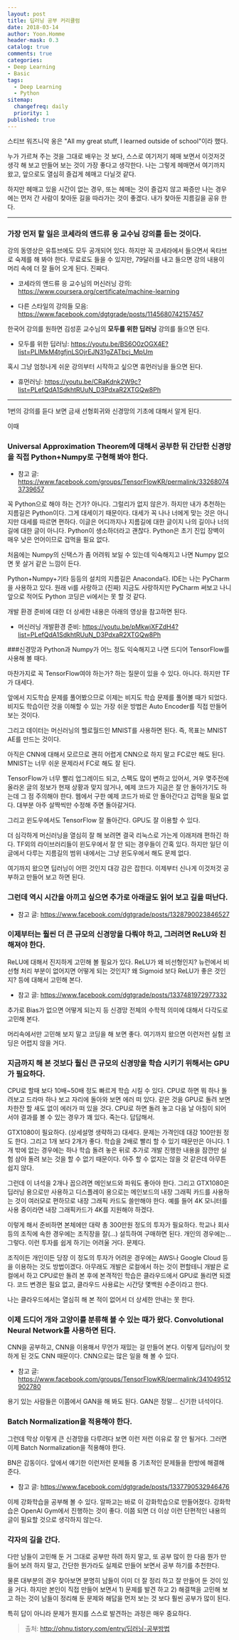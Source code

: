 ```yaml
---
layout: post
title: 딥러닝 공부 커리큘럼
date: 2018-03-14
author: Yoon.Homme
header-mask: 0.3
catalog: true
comments: true
categories:
- Deep Learning
- Basic
tags:
  - Deep Learning
  - Python
sitemap:
  changefreq: daily
  priority: 1
published: true
---
```


스티브 워즈니악 옹은 "All my great stuff, I learned outside of school"이라 했다.

누가 가르쳐 주는 것을 그대로 배우는 것 보다, 스스로 여기저기 헤매 보면서 이것저것 생각 해 보고 만들어 보는 것이 가장 좋다고 생각한다. 나는 그렇게 헤매면서 여기까지 왔고, 앞으로도 열심히 즐겁게 헤매고 다닐것 같다.

하지만 헤매고 있을 시간이 없는 경우, 또는 헤매는 것이 즐겁지 않고 짜증만 나는 경우에는 먼저 간 사람이 찾아둔 길을 따라가는 것이 좋겠다. 내가 찾아둔 지름길을 공유 한다.

---

### 가장 먼저 할 일은 코세라의 앤드류 응 교수님 강의를 듣는 것이다.

강의 동영상은 유튜브에도 모두 공개되어 있다. 하지만 꼭 코세라에서 들으면서 옥타브로 숙제를 해 봐야 한다. 무료로도 들을 수 있지만, 79달러를 내고 들으면 강의 내용이 머리 속에 더 잘 들어 오게 된다. 진짜다.

* 코세라의 앤드류 응 교수님의 머신러닝 강의: <https://www.coursera.org/certificate/machine-learning>

* 다른 스타일의 강의들 모음: <https://www.facebook.com/dgtgrade/posts/1145680742157457>

한국어 강의를 원하면 김성훈 교수님의 **모두를 위한 딥러닝** 강의를 들으면 된다.

* 모두를 위한 딥러닝: <https://youtu.be/BS6O0zOGX4E?list=PLlMkM4tgfjnLSOjrEJN31gZATbcj_MpUm>

혹시 그냥 엄청나게 쉬운 강의부터 시작하고 싶으면 휴먼러닝을 들으면 된다.

* 휴먼러닝: <https://youtu.be/CRaKdnk2W9c?list=PLefQdA1SdkhtRUuN_D3PdxaR2XTGQw8Ph>

---
1번의 강의를 듣다 보면 금새 선형회귀와 신경망의 기초에 대해서 알게 된다.

이때
### Universal Approximation Theorem에 대해서 공부한 뒤 간단한 신경망을 직접 Python+Numpy로 구현해 봐야 한다.

* 참고 글: <https://www.facebook.com/groups/TensorFlowKR/permalink/332680743739657>

꼭 Python으로 해야 하는 건가? 아니다. 그럴리가 없지 않은가. 하지만 내가 추천하는 지름길은 Python이다. 그게 대세이기 때문이다. 대세가 꼭 나나 너에게 맞는 것은 아니지만 대세를 따르면 편하다. 이글은 어디까지나 지름길에 대한 글이지 나의 길이나 너의 길에 대한 글이 아니다. Python이 생소하더라고 괜찮다. Python은 초기 진입 장벽이 매우 낮은 언어이므로 겁먹을 필요 없다.

처음에는 Numpy의 신택스가 좀 어려워 보일 수 있는데 익숙해지고 나면 Numpy 없으면 못 살거 같은 느낌이 든다.

Python+Numpy+기타 등등의 설치의 지름길은 Anaconda다. IDE는 나는 PyCharm을 사용하고 있다. 원래 vi를 사랑하고 (진짜) 지금도 사랑하지만 PyCharm 써보고 나니 앞으로 적어도 Python 코딩은 vi에서는 못 할 것 같다.

개발 환경 준비에 대한 더 상세한 내용은 아래의 영상을 참고하면 된다.  

* 머신러닝 개발환경 준비: <https://youtu.be/pMkwjXFZdH4?list=PLefQdA1SdkhtRUuN_D3PdxaR2XTGQw8Ph>


###신경망과 Python과 Numpy가 어느 정도 익숙해지고 나면 드디어 TensorFlow를 사용해 볼 때다.

마찬가지로 꼭 TensorFlow여야 하는가? 하는 질문이 있을 수 있다. 아니다. 하지만 TF가 대세다.

앞에서 지도학습 문제를 풀어봤으므로 이제는 비지도 학습 문제를 풀어볼 때가 되었다. 비지도 학습이란 것을 이해할 수 있는 가장 쉬운 방법은 Auto Encoder를 직접 만들어 보는 것이다.

그리고 데이터는 머신러닝의 헬로월드인 MNIST를 사용하면 된다. 즉, 목표는 MNIST AE를 만드는 것이다.

아직은 CNN에 대해서 모르므로 괜히 어렵게 CNN으로 하지 말고 FC로만 해도 된다. MNIST는 너무 쉬운 문제라서 FC로 해도 잘 된다.

TensorFlow가 너무 빨리 업그레이드 되고, 스펙도 많이 변하고 있어서, 겨우 몆주전에 올라온 글의 정보가 현재 상황과 맞지 않거나, 예제 코드가 지금은 잘 안 돌아가기도 하는데 그 점 주의해야 한다. 웹에서 구한 예제 코드가 바로 안 돌아간다고 겁먹을 필요 없다. 대부분 아주 살짝씩만 수정해 주면 돌아갈거다.

그리고 윈도우에서도 TensorFlow 잘 돌아간다. GPU도 잘 이용할 수 있다.

더 심각하게 머신러닝을 열심히 잘 해 보려면 결국 리눅스로 가는게 이래저래 편하긴 하다. TF외의 라이브러리들이 윈도우에서 잘 안 되는 경우들이 간혹 있다. 하지만 일단 이 글에서 다루는 지름길의 범위 내에서는 그냥 윈도우에서 해도 문제 없다.

여기까지 왔으면 딥러닝이 어떤 것인지 대강 감은 잡힌다. 이제부터 신나게 이것저것 공부하고 만들어 보고 하면 된다.

### 그런데 역시 시간을 아끼고 싶으면 추가로 아래글도 읽어 보고 길을 떠난다.

* 참고 글: <https://www.facebook.com/dgtgrade/posts/1328790023846527>

### 이제부터는 훨씬 더 큰 규모의 신경망을 다뤄야 하고, 그러려면 ReLU와 친해져야 한다.

ReLU에 대해서 진지하게 고민해 볼 필요가 있다. ReLU가 왜 비선형인지? 뉴런에서 비선형 처리 부분이 없어지면 어떻게 되는 것인지? 왜 Sigmoid 보다 ReLU가 좋은 것인지? 등에 대해서 고민해 본다.

* 참고 글: <https://www.facebook.com/dgtgrade/posts/1337481972977332>

추가로 Bias가 없으면 어떻게 되는지 등 신경망 전체의 수학적 의미에 대해서 다각도로 고민해 본다.

머리속에서만 고민해 보지 말고 코딩을 해 보면 좋다. 여기까지 왔으면 이런저런 실험 코딩은 어렵지 않을 거다.

### 지금까지 해 본 것보다 훨신 큰 규모의 신경망을 학습 시키기 위해서는 GPU가 필요하다.
CPU로 할때 보다 10배~50배 정도 빠르게 학습 시킬 수 있다. CPU로 하면 뭐 하나 돌려보고 드라마 하나 보고 자리에 돌아와 보면 에러 떠 있다. 같은 것을 GPU로 돌려 보면 차한잔 할 새도 없이 에러가 떠 있을 것다. CPU로 하면 돌려 놓고 다음 날 아침이 되어서야 결과를 볼 수 있는 경우가 꽤 있다. 죽는다. 답답해서.

GTX1080이 필요하다. (상세설명 생략하고) 대세다. 문제는 가격인데 대강 100만원 정도 한다. 그리고 1개 보다 2개가 좋다. 학습을 2배로 빨리 할 수 있기 때문만은 아니다. 1개 밖에 없는 경우에는 하나 학습 돌려 놓은 뒤로 추가로 개발 진행한 내용을 잠깐만 실험 삼아 돌려 보는 것을 할 수 없기 때문이다. 아주 할 수 없지는 않을 것 같은데 아무튼 쉽지 않다.

그런데 이 녀석을 2개나 꼽으려면 메인보드와 파워도 좋아야 한다. 그리고 GTX1080은 딥러닝 용으로만 사용하고 디스플레이 용으로는 메인보드의 내장 그래픽 카드를 사용하는 것이 여러모로 편하므로 내장 그래픽 카드도 쓸만해야 한다. 예를 들어 4K 모니터를 사용 중이라면 내장 그래픽카드가 4K를 지원해야 하겠다.

이렇게 해서 준비하면 본체에만 대략 총 300만원 정도의 투자가 필요하다. 학교나 회사 등의 조직에 속한 경우에는 조직장을 잘(...) 설득하여 구매하면 된다. 개인의 경우에는... 그렇다. 이런 투자를 쉽게 하기는 어려울 거다. 문제다.

조직이든 개인이든 당장 이 정도의 투자가 어려운 경우에는 AWS나 Google Cloud 등을 이용하는 것도 방법이겠다. 아무래도 개발은 로컬에서 하는 것이 편할테니 개발은 로컬에서 하고 CPU로만 돌려 본 후에 본격적인 학습은 클라우드에서 GPU로 돌리면 되겠다. 코드 변경은 필요 없고, 클라우드 사용료는 시간당 몇백원 수준이라고 한다.

나는 클라우드에서는 열심히 해 본 적이 없어서 더 상세한 안내는 못 한다.


### 이제 드디어 개와 고양이를 분류해 볼 수 있는 때가 왔다. Convolutional Neural Network를 사용하면 된다.

CNN을 공부하고, CNN을 이용해서 무언가 재밌는 걸 만들어 본다. 이렇게 딥러닝이 핫하게 된 것도 CNN 때문이다. CNN으로는 많은 일을 해 볼 수 있다.

* 참고 글: <https://www.facebook.com/groups/TensorFlowKR/permalink/341049512902780>

용기 있는 사람들은 이쯤에서 GAN을 해 봐도 된다. GAN은 정말... 신기한 녀석이다.


### Batch Normalization을 적용해야 한다.

그런데 막상 이렇게 큰 신경망을 다루려다 보면 이런 저런 이유로 잘 안 될거다. 그러면 이제 Batch Normalization을 적용해야 한다.

BN은 감동이다. 앞에서 얘기한 이런저런 문제들 중 기초적인 문제들을 한방에 해결해 준다.

* 참고 글: <https://www.facebook.com/dgtgrade/posts/1337790532946476>


이제 강화학습을 공부해 볼 수 있다. 알파고는 바로 이 강화학습으로 만들어졌다. 강화학습은 OpenAI Gym에서 진행하는 것이 좋다.
이쯤 되면 더 이상 이런 단편적인 내용의 글이 필요할 것으로 생각하지 않는다.

### 각자의 길을 간다.

다만 남들이 고민해 둔 거 그대로 공부만 하려 하지 말고, 또 공부 많이 한 다음 뭔가 만들어 보려 하지 말고, 간단한 뭔가라도 실제로 만들어 보면서 공부 하기를 추천한다.

물론 대부분의 경우 찾아보면 분명히 남들이 이미 더 잘 정리 하고 잘 만들어 둔 것이 있을 거다. 하지만 본인이 직접 만들어 보면서 1) 문제를 발견 하고 2) 해결책을 고민해 보고 하는 것이 남들이 정리해 둔 문제와 해답을 먼저 보는 것 보다 훨씬 공부가 많이 된다.

특히 답이 아니라 문제가 뭔지를 스스로 발견하는 과정은 매우 중요하다.


> 출처: <http://ohnu.tistory.com/entry/딥러닝-공부방법>

